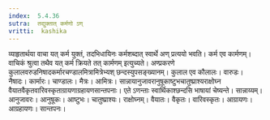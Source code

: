 ```yaml
---
index:  5.4.36
sutra:  तद्युक्तात् कर्मणो ऽण्
vritti:  kashika 
---
```


व्याहृतार्थया वाचा यत् कर्म युक्तं, तदभिधायिनः कर्मशब्दात् स्वार्थे अण् प्रत्ययो भवति। कर्म एव कार्मणम्। वाचिकं श्रुत्वा तथैव यत् कर्म क्रियते तत् कार्मणम् इत्युच्यते। अण्प्रकरणे कुलालवरुडनिषादकर्मारचण्डालमित्रामित्रेभ्यश् छन्दस्युपसङ्ख्यानम्। कुलाल एव कौलालः। वारुडः। नैषादः। कार्मारः। चाण्डालः। मैत्रः। आमित्रः। सान्नायानुजावरानुषूकाष्टुभचातुष्प्राश्यराक्षोघ्न वैयातवैकृतवारिवस्कृताग्रायणाग्रहायणसान्तपनाः। एते ऽणन्ताः स्वार्थिकाश्छन्दसि भाषायां चेष्यन्ते। सान्नाय्यम्। आनुजावरः। आनुषूकः। आष्टुभः। चातुष्प्राश्यः। राक्षोघ्नम्। वैयातः। वैकृतः। वारिवस्कृतः। आग्रायणः। आग्रहायणः। सान्तपनः।

